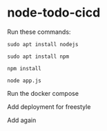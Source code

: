 # node-todo-cicd

Run these commands:


`sudo apt install nodejs`


`sudo apt install npm`


`npm install`

`node app.js`

Run the docker compose

Add deployment for freestyle

Add again
